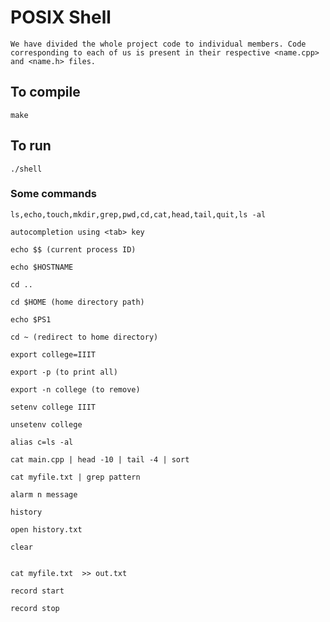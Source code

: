# POSIX Shell

```
We have divided the whole project code to individual members. Code corresponding to each of us is present in their respective <name.cpp> and <name.h> files.
```

## To compile

```
make
```

## To run

```
./shell
```

### Some commands

```
ls,echo,touch,mkdir,grep,pwd,cd,cat,head,tail,quit,ls -al
```

```
autocompletion using <tab> key
```

```
echo $$ (current process ID)
```

```
echo $HOSTNAME
```

```
cd ..
```

```
cd $HOME (home directory path)
```

```
echo $PS1
```

```
cd ~ (redirect to home directory)
```

```
export college=IIIT

```

```
export -p (to print all)
```

```
export -n college (to remove)
```

```
setenv college IIIT
```

```
unsetenv college

```

```
alias c=ls -al

```

```
cat main.cpp | head -10 | tail -4 | sort

```

```
cat myfile.txt | grep pattern
```

```
alarm n message
```

```
history
```

```
open history.txt
```

```
clear
```

```

cat myfile.txt  >> out.txt

```

```
record start
```

```
record stop

```
